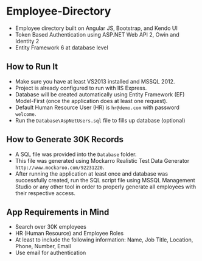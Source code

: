 Employee-Directory
==================

* Employee directory built on Angular JS, Bootstrap, and Kendo UI
* Token Based Authentication using ASP.NET Web API 2, Owin and Identity 2
* Entity Framework 6 at database level

How to Run It
-------------

* Make sure you have at least VS2013 installed and MSSQL 2012. 
* Project is already configured to run with IIS Express. 
* Database will be created automatically using Entity Framework (EF) Model-First (once the application does at least one request).
* Default Human Resource User (HR) is `hr@demo.com` with password `welcome`.
* Run the `Database\AspNetUsers.sql` file to fills up database (optional)

How to Generate 30K Records
---------------------------

* A SQL file was provided into the `Database` folder. 
* This file was generated using Mockarro Realistic Test Data Generator `http://www.mockaroo.com/92231220`.
* After running the application at least once and database was successfully created, run the SQL script file using MSSQL Management Studio or any other tool in order to properly generate all employees with their respective access.

App Requirements in Mind
------------------------

* Search over 30K employees
* HR (Human Resource) and Employee Roles
* At least to include the following information: Name, Job Title, Location, Phone, Number, Email
* Use email for authentication
